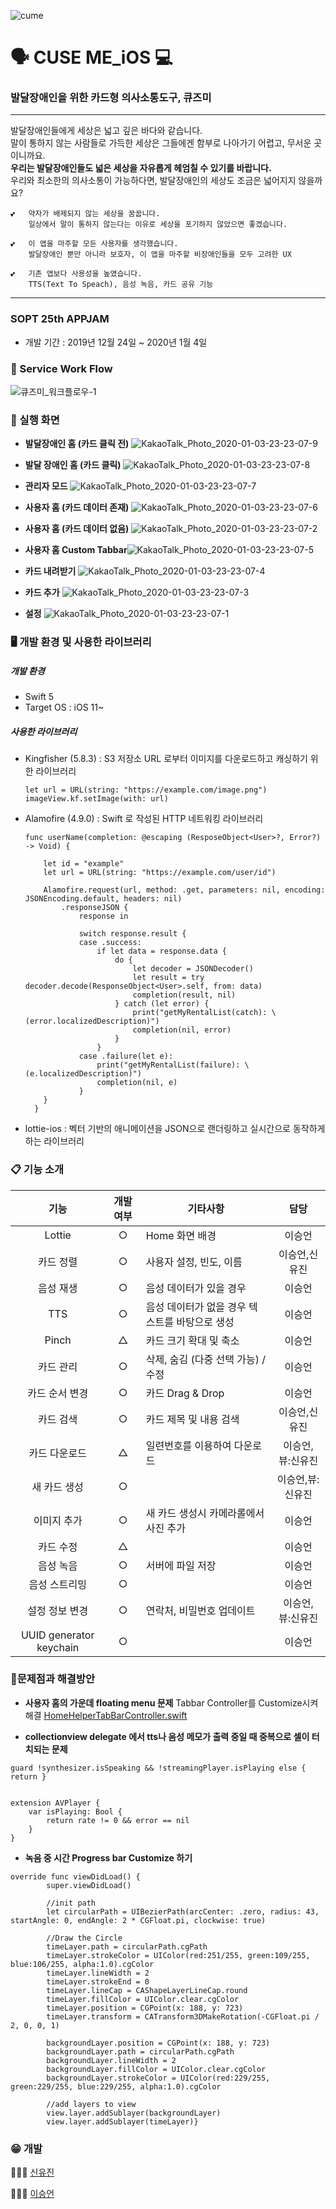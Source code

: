 ![cume](https://user-images.githubusercontent.com/39257919/71553942-423e6f80-2a5b-11ea-972f-364c5b896b60.png)
# 🗣 CUSE ME_iOS  💻

### 발달장애인을 위한 카드형 의사소통도구, 큐즈미

------

발달장애인들에게 세상은 넓고 깊은 바다와 같습니다.
<br> 말이 통하지 않는 사람들로 가득한 세상은 그들에겐 함부로 나아가기 어렵고, 무서운 곳이니까요.
<br> **우리는 발달장애인들도 넓은 세상을 자유롭게 헤엄칠 수 있기를 바랍니다.** 
<br> 우리와 최소한의 의사소통이 가능하다면, 발달장애인의 세상도 조금은 넓어지지 않을까요?

```
💕	약자가 배제되지 않는 세상을 꿈꿉니다.
	일상에서 말이 통하지 않는다는 이유로 세상을 포기하지 않았으면 좋겠습니다.
```
```
💕	이 앱을 마주할 모든 사용자를 생각했습니다.
	발달장애인 뿐만 아니라 보호자, 이 앱을 마주할 비장애인들을 모두 고려한 UX
```
```
💕	기존 앱보다 사용성을 높였습니다.
	TTS(Text To Speach), 음성 녹음, 카드 공유 기능
```

------

### SOPT 25th APPJAM

- 개발 기간 : 2019년 12월 24일 ~ 2020년 1월 4일



### 📄 Service Work Flow
![큐즈미_워크플로우-1](https://user-images.githubusercontent.com/43192041/71722846-ccc50b80-2e6d-11ea-9385-5c8e0f581dba.png)


### 📱 실행 화면
- **발달장애인 홈 (카드 클릭 전)**
![KakaoTalk_Photo_2020-01-03-23-23-07-9](https://user-images.githubusercontent.com/43192041/71728341-3221f800-2e80-11ea-8ac3-ca2b4246c435.jpeg)

- **발달 장애인 홈 (카드 클릭)**
![KakaoTalk_Photo_2020-01-03-23-23-07-8](https://user-images.githubusercontent.com/43192041/71728390-4c5bd600-2e80-11ea-9257-541e0838e78a.jpeg)

- **관리자 모드**
![KakaoTalk_Photo_2020-01-03-23-23-07-7](https://user-images.githubusercontent.com/43192041/71728453-71e8df80-2e80-11ea-9707-12a898b254d9.jpeg)

- **사용자 홈 (카드 데이터 존재)**
![KakaoTalk_Photo_2020-01-03-23-23-07-6](https://user-images.githubusercontent.com/43192041/71728475-875e0980-2e80-11ea-855a-3bc6e1e5a91a.jpeg)

- **사용자 홈 (카드 데이터 없음)**
![KakaoTalk_Photo_2020-01-03-23-23-07-2](https://user-images.githubusercontent.com/43192041/71728578-d2781c80-2e80-11ea-9151-49e6ea8f566b.jpeg)


-  **사용자 홈 Custom Tabbar**![KakaoTalk_Photo_2020-01-03-23-23-07-5](https://user-images.githubusercontent.com/43192041/71728490-9349cb80-2e80-11ea-9b00-178e1d4ddf6f.jpeg)

- **카드 내려받기**
![KakaoTalk_Photo_2020-01-03-23-23-07-4](https://user-images.githubusercontent.com/43192041/71728547-b4aab780-2e80-11ea-8c58-5f9c40fa11f5.jpeg)

- **카드 추가**
![KakaoTalk_Photo_2020-01-03-23-23-07-3](https://user-images.githubusercontent.com/43192041/71728607-ea4fa080-2e80-11ea-959f-e1fcc15b1bc6.jpeg)

- **설정**
![KakaoTalk_Photo_2020-01-03-23-23-07-1](https://user-images.githubusercontent.com/43192041/71728284-04d54a00-2e80-11ea-9bc3-c88d11e0e868.jpeg)



### 🖥 개발 환경 및 사용한 라이브러리

##### 개발 환경

* Swift 5
* Target OS : iOS 11~



##### 사용한 라이브러리

* Kingfisher (5.8.3) : S3 저장소 URL 로부터 이미지를 다운로드하고 캐싱하기 위한 라이브러리

  ```
  let url = URL(string: "https://example.com/image.png")
  imageView.kf.setImage(with: url)
  ```

* Alamofire (4.9.0) : Swift 로 작성된 HTTP 네트워킹 라이브러리

	```
	func userName(completion: @escaping (ResposeObject<User>?, Error?) -> Void) {
        
        let id = "example"
        let url = URL(string: "https://example.com/user/id")
            
        Alamofire.request(url, method: .get, parameters: nil, encoding: JSONEncoding.default, headers: nil)
            .responseJSON {
                response in
                
                switch response.result {
                case .success:
                    if let data = response.data {
                        do {
                            let decoder = JSONDecoder()
                            let result = try decoder.decode(ResponseObject<User>.self, from: data)
                            completion(result, nil)
                        } catch (let error) {
                            print("getMyRentalList(catch): \(error.localizedDescription)")
                            completion(nil, error)
                        }
                    }
                case .failure(let e):
                    print("getMyRentalList(failure): \(e.localizedDescription)")
                    completion(nil, e)
                }
        }
	  }
	```
* lottie-ios : 벡터 기반의 애니메이션을 JSON으로 랜더링하고 실시간으로 동작하게하는 라이브러리


### 📋 기능 소개
 기능     | 개발 여부     | 기타사항  | 담당
:-----:|:-------:|------- |:---:
Lottie |○|  Home 화면 배경 |이승언
카드 정렬 |○| 사용자 설정, 빈도, 이름 |이승언,신유진
음성 재생 |○| 음성 데이터가 있을 경우 | 이승언
TTS |○|  음성 데이터가 없을 경우 텍스트를 바탕으로 생성|이승언
Pinch |△|  카드 크기 확대 및 축소|이승언
카드 관리 |○| 삭제, 숨김  (다중 선택 가능) / 수정 |이승언
카드 순서 변경 |○| 카드 Drag & Drop|이승언
카드 검색 |○| 카드 제목 및 내용 검색|  이승언,신유진
카드 다운로드 |△| 일련번호를 이용하여 다운로드 |이승언, 뷰:신유진
새 카드 생성 |○| |이승언,뷰:신유진
이미지 추가 |○| 새 카드 생성시 카메라롤에서 사진 추가|이승언
카드 수정 |△| |이승언
음성 녹음 |○| 서버에 파일 저장 |이승언
음성 스트리밍 |○| |이승언
설정 정보 변경 |○| 연락처, 비밀번호 업데이트|이승언, 뷰:신유진
UUID generator keychain |○|  |이승언

### 🔎문제점과 해결방안
* **사용자 홈의 가운데 floating menu 문제**
Tabbar Controller를 Customize시켜 해결 
[HomeHelperTabBarController.swift](https://github.com/CuseMe/CuseMe_iOS/blob/master/CuseMe_iOS/Pages/HomeHelper/HomeHelperTabBarController.swift)



* **collectionview delegate 에서 tts나 음성 메모가 출력 중일 때 중복으로 셀이 터치되는 문제**  
~~~
guard !synthesizer.isSpeaking && !streamingPlayer.isPlaying else { return }


extension AVPlayer {
    var isPlaying: Bool {
        return rate != 0 && error == nil
    }
}
~~~
* **녹음 중 시간 Progress bar Customize 하기**
~~~
override func viewDidLoad() {
        super.viewDidLoad()
        
        //init path
        let circularPath = UIBezierPath(arcCenter: .zero, radius: 43, startAngle: 0, endAngle: 2 * CGFloat.pi, clockwise: true)
        
        //Draw the Circle
        timeLayer.path = circularPath.cgPath
        timeLayer.strokeColor = UIColor(red:251/255, green:109/255, blue:106/255, alpha:1.0).cgColor
        timeLayer.lineWidth = 2
        timeLayer.strokeEnd = 0
        timeLayer.lineCap = CAShapeLayerLineCap.round
        timeLayer.fillColor = UIColor.clear.cgColor
        timeLayer.position = CGPoint(x: 188, y: 723)
        timeLayer.transform = CATransform3DMakeRotation(-CGFloat.pi / 2, 0, 0, 1)
        
        backgroundLayer.position = CGPoint(x: 188, y: 723)
        backgroundLayer.path = circularPath.cgPath
        backgroundLayer.lineWidth = 2
        backgroundLayer.fillColor = UIColor.clear.cgColor
        backgroundLayer.strokeColor = UIColor(red:229/255, green:229/255, blue:229/255, alpha:1.0).cgColor
        
        //add layers to view
        view.layer.addSublayer(backgroundLayer)
        view.layer.addSublayer(timeLayer)}
~~~

### 😁 개발
👩🏻‍💻 [신유진](https://github.com/jellyb3ar)

👨🏻‍💻 [이승언](https://github.com/wookeon)

